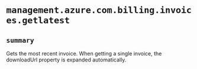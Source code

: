 # `management.azure.com.billing.invoices.getlatest`

## `summary`
Gets the most recent invoice. When getting a single invoice, the downloadUrl property is expanded automatically.


